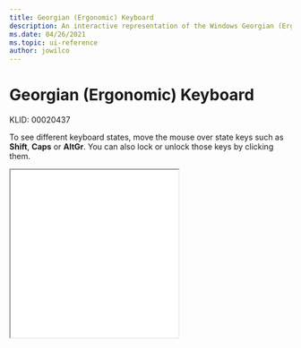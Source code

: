 ```yaml
---
title: Georgian (Ergonomic) Keyboard
description: An interactive representation of the Windows Georgian (Ergonomic) keyboard. To see different keyboard states, click or move the mouse over the state keys.
ms.date: 04/26/2021
ms.topic: ui-reference
author: jowilco
---
```


# Georgian (Ergonomic) Keyboard

KLID: 00020437

To see different keyboard states, move the mouse over state keys such as **Shift**, **Caps** or **AltGr**. You can also lock or unlock those keys by clicking them.

<iframe src="kbdgeoer.html" height="300"></iframe>
